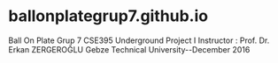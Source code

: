 # ballonplategrup7.github.io
Ball On Plate Grup 7
CSE395 Underground Project I
Instructor : Prof. Dr. Erkan ZERGEROĞLU
Gebze Technical University--December 2016

